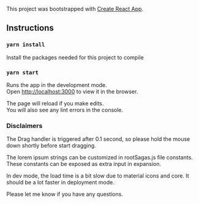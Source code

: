 This project was bootstrapped with [Create React App](https://github.com/facebook/create-react-app).

## Instructions

### `yarn install`

Install the packages needed for this project to compile

### `yarn start`

Runs the app in the development mode.\
Open [http://localhost:3000](http://localhost:3000) to view it in the browser.

The page will reload if you make edits.\
You will also see any lint errors in the console.

### Disclaimers

The Drag handler is triggered after 0.1 second, so please hold the mouse down shortly before start dragging.

The lorem ipsum strings can be customized in rootSagas.js file constants. These constants can be exposed as extra input in expansion.

In dev mode, the load time is a bit slow due to material icons and core. It should be a lot faster in deployment mode.

Please let me know if you have any questions.
